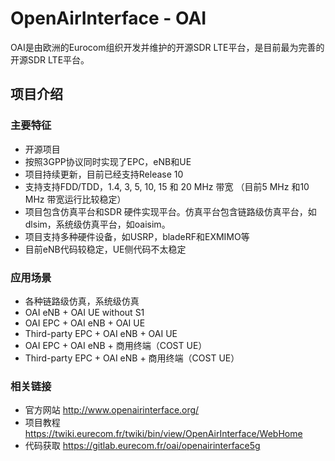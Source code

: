 # OpenAirInterface - OAI

OAI是由欧洲的Eurocom组织开发并维护的开源SDR LTE平台，是目前最为完善的开源SDR LTE平台。

## 项目介绍

### 主要特征 

- 开源项目 
- 按照3GPP协议同时实现了EPC，eNB和UE 
- 项目持续更新，目前已经支持Release 10 
- 支持支持FDD/TDD，1.4, 3, 5, 10, 15 和 20 MHz 带宽 （目前5 MHz 和10 MHz 带宽运行比较稳定） 
- 项目包含仿真平台和SDR 硬件实现平台。仿真平台包含链路级仿真平台，如dlsim，系统级仿真平台，如oaisim。 
- 项目支持多种硬件设备，如USRP，bladeRF和EXMIMO等 
- 目前eNB代码较稳定，UE侧代码不太稳定 
### 应用场景 

- 各种链路级仿真，系统级仿真 
- OAI eNB + OAI UE without S1 
- OAI EPC + OAI eNB + OAI UE 
- Third-party EPC + OAI eNB + OAI UE 
- OAI EPC + OAI eNB + 商用终端（COST UE） 
- Third-party EPC + OAI eNB + 商用终端（COST UE） 
### 相关链接 

- 官方网站 http://www.openairinterface.org/ 
- 项目教程 https://twiki.eurecom.fr/twiki/bin/view/OpenAirInterface/WebHome 
- 代码获取 https://gitlab.eurecom.fr/oai/openairinterface5g

